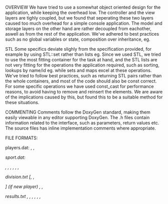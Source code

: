 OVERVIEW
We have tried to use a somewhat object oriented design for the application,
while keeping the overhead low. The controller and the view layers are tighly
coupled, but we found that seperating these two layers caused too much overhead
for a simple console application. The model and storage layers on the other
hand are rather decoupled from eachother, aswell as from the rest of the
application. We've adhered to best practices such as no global variables or state,
composition over inheritance, eg.


STL
Some specifics deviate slighly from the specification provided, for example
by using STL::set rather than lists eg. Since we used STL, we tried
to use the most fitting container for the task at hand, and the STL lists
are not very fitting for the operations the application required, such as 
sorting, lookups by name/id eg. while sets and maps excel at these operations.
We've tried to follow best practices, such as returning STL pairs rather than
the whole containers, and most of the code should also be const correct.
For some specific operations we have used const_cast for performance reasons,
to avoid having to remove and reinsert the elements. We are aware of the
implications caused by this, but found this to be a suitable method for these
situations.

COMMENTING
Comments follow the DoxyGen standard, making them easily viewable in any
editor supporting DoxyGen.
The .h files contain information related to the interface,
such as parameters, return values etc.
The source files has inline implementation comments where appropriate.

FILE FORMATS:

players.dat:
<ID>, <Name>, <Address>

sport.dat:
<Sport name>
<Table type>
<Number of divisions>
<Division name>
<Number of teams>
<Team name>
<Team address>
<Number of players>
<Player ID>
<Number of matches>
<Match date>, <Team A>, <Team B>, <Team A score>, <Team B score>, <Scorers>, <Extended>

division.txt
<Number of team>
<Team name>
<Team address>
<Number of players>
<Player ID> [, <Name>, <Address>] (if new player)
<Match date>, <Team A>, <Team B>

results.txt
<Sport name>
<Number of divisions>
<Division name>
<Number of matches>
<Date>, <Team A>, <Team B>, <Team A score>, <Team B score>, <Scorers>, <Extended>